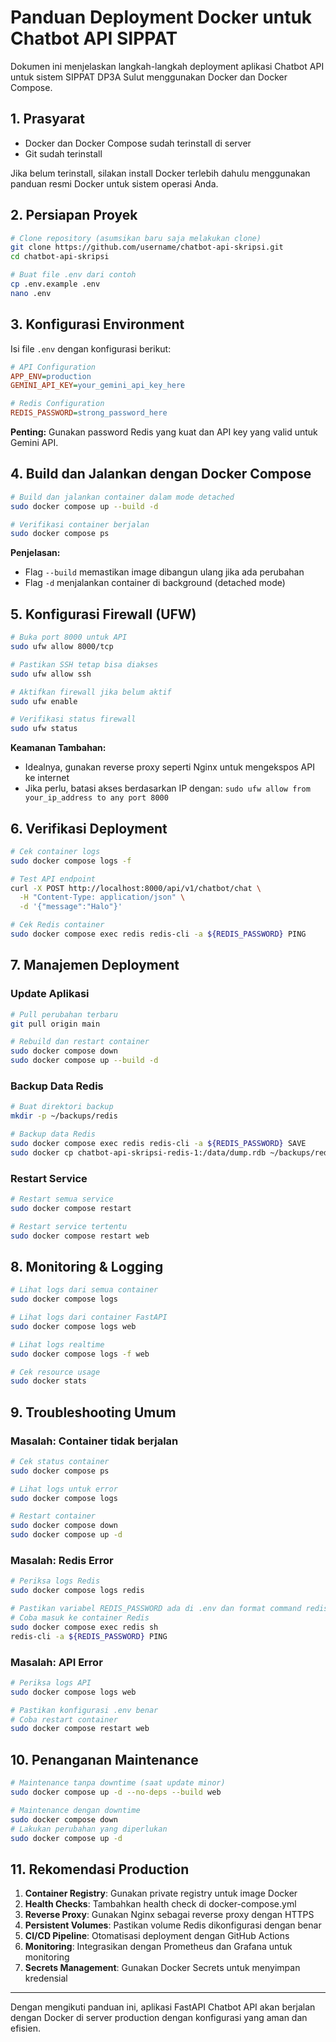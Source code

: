 # Panduan Deployment Docker untuk Chatbot API SIPPAT

Dokumen ini menjelaskan langkah-langkah deployment aplikasi Chatbot API untuk sistem SIPPAT DP3A Sulut menggunakan Docker dan Docker Compose.

## 1. Prasyarat

- Docker dan Docker Compose sudah terinstall di server
- Git sudah terinstall

Jika belum terinstall, silakan install Docker terlebih dahulu menggunakan panduan resmi Docker untuk sistem operasi Anda.

## 2. Persiapan Proyek

```bash
# Clone repository (asumsikan baru saja melakukan clone)
git clone https://github.com/username/chatbot-api-skripsi.git
cd chatbot-api-skripsi

# Buat file .env dari contoh
cp .env.example .env
nano .env
```

## 3. Konfigurasi Environment

Isi file `.env` dengan konfigurasi berikut:

```ini
# API Configuration
APP_ENV=production
GEMINI_API_KEY=your_gemini_api_key_here

# Redis Configuration
REDIS_PASSWORD=strong_password_here
```

**Penting:** Gunakan password Redis yang kuat dan API key yang valid untuk Gemini API.

## 4. Build dan Jalankan dengan Docker Compose

```bash
# Build dan jalankan container dalam mode detached
sudo docker compose up --build -d

# Verifikasi container berjalan
sudo docker compose ps
```

**Penjelasan:**

- Flag `--build` memastikan image dibangun ulang jika ada perubahan
- Flag `-d` menjalankan container di background (detached mode)

## 5. Konfigurasi Firewall (UFW)

```bash
# Buka port 8000 untuk API
sudo ufw allow 8000/tcp

# Pastikan SSH tetap bisa diakses
sudo ufw allow ssh

# Aktifkan firewall jika belum aktif
sudo ufw enable

# Verifikasi status firewall
sudo ufw status
```

**Keamanan Tambahan:**

- Idealnya, gunakan reverse proxy seperti Nginx untuk mengekspos API ke internet
- Jika perlu, batasi akses berdasarkan IP dengan: `sudo ufw allow from your_ip_address to any port 8000`

## 6. Verifikasi Deployment

```bash
# Cek container logs
sudo docker compose logs -f

# Test API endpoint
curl -X POST http://localhost:8000/api/v1/chatbot/chat \
  -H "Content-Type: application/json" \
  -d '{"message":"Halo"}'

# Cek Redis container
sudo docker compose exec redis redis-cli -a ${REDIS_PASSWORD} PING
```

## 7. Manajemen Deployment

### Update Aplikasi

```bash
# Pull perubahan terbaru
git pull origin main

# Rebuild dan restart container
sudo docker compose down
sudo docker compose up --build -d
```

### Backup Data Redis

```bash
# Buat direktori backup
mkdir -p ~/backups/redis

# Backup data Redis
sudo docker compose exec redis redis-cli -a ${REDIS_PASSWORD} SAVE
sudo docker cp chatbot-api-skripsi-redis-1:/data/dump.rdb ~/backups/redis/dump.rdb.$(date +%Y%m%d)
```

### Restart Service

```bash
# Restart semua service
sudo docker compose restart

# Restart service tertentu
sudo docker compose restart web
```

## 8. Monitoring & Logging

```bash
# Lihat logs dari semua container
sudo docker compose logs

# Lihat logs dari container FastAPI
sudo docker compose logs web

# Lihat logs realtime
sudo docker compose logs -f web

# Cek resource usage
sudo docker stats
```

## 9. Troubleshooting Umum

### Masalah: Container tidak berjalan

```bash
# Cek status container
sudo docker compose ps

# Lihat logs untuk error
sudo docker compose logs

# Restart container
sudo docker compose down
sudo docker compose up -d
```

### Masalah: Redis Error

```bash
# Periksa logs Redis
sudo docker compose logs redis

# Pastikan variabel REDIS_PASSWORD ada di .env dan format command redis-server benar
# Coba masuk ke container Redis
sudo docker compose exec redis sh
redis-cli -a ${REDIS_PASSWORD} PING
```

### Masalah: API Error

```bash
# Periksa logs API
sudo docker compose logs web

# Pastikan konfigurasi .env benar
# Coba restart container
sudo docker compose restart web
```

## 10. Penanganan Maintenance

```bash
# Maintenance tanpa downtime (saat update minor)
sudo docker compose up -d --no-deps --build web

# Maintenance dengan downtime
sudo docker compose down
# Lakukan perubahan yang diperlukan
sudo docker compose up -d
```

## 11. Rekomendasi Production

1. **Container Registry**: Gunakan private registry untuk image Docker
2. **Health Checks**: Tambahkan health check di docker-compose.yml
3. **Reverse Proxy**: Gunakan Nginx sebagai reverse proxy dengan HTTPS
4. **Persistent Volumes**: Pastikan volume Redis dikonfigurasi dengan benar
5. **CI/CD Pipeline**: Otomatisasi deployment dengan GitHub Actions
6. **Monitoring**: Integrasikan dengan Prometheus dan Grafana untuk monitoring
7. **Secrets Management**: Gunakan Docker Secrets untuk menyimpan kredensial

---

Dengan mengikuti panduan ini, aplikasi FastAPI Chatbot API akan berjalan dengan Docker di server production dengan konfigurasi yang aman dan efisien.
